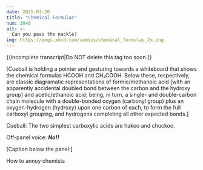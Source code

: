 ```yaml
---
date: 2025-01-20
title: "Chemical Formulas"
num: 3040
alt: >-
  Can you pass the nackle?
img: https://imgs.xkcd.com/comics/chemical_formulas_2x.png
---
```

{{incomplete transcript|Do NOT delete this tag too soon.}}

[Cueball is holding a pointer and gesturing towards a whiteboard that shows the chemical formulas HCOOH and CH₃COOH. Below these, respectively, are classic diagramatic representations of formic/methanoic acid [with an apparently accidental doubled bond between the carbon and the hydroxy group] and acetic/ethanoic acid; being, in turn, a single- and double-carbon chain molecule with a double-bonded oxygen (carbonyl group) plus an oxygen-hydrogen (hydroxy) upon one carbon of each, to form the full carboxyl grouping, and hydrogens completing all other expected bonds.]

Cueball: The two simplest carboxylic acids are hakoo and chuckoo.

Off-panel voice: ***No!!***

[Caption below the panel:]

How to annoy chemists
